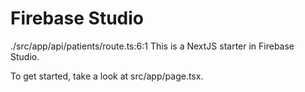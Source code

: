 # Firebase Studio
./src/app/api/patients/route.ts:6:1
This is a NextJS starter in Firebase Studio.

To get started, take a look at src/app/page.tsx.
